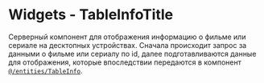 # Widgets - TableInfoTitle

Серверный компонент для отображения информацию о фильме или сериале на десктопных устройствах. Сначала происходит запрос за данными о фильме или сериалу по id, далее подготавливаются данные для отображения, которые впоследствии передаются в компонент [`@/entities/TableInfo`](/src/entities/TableInfo).
